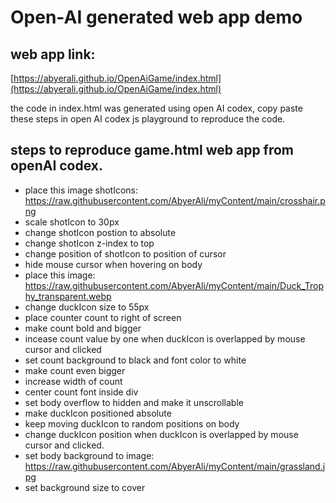 # Open-AI generated web app demo

## web app link:
[https://abyerali.github.io/OpenAiGame/index.html](https://abyerali.github.io/OpenAiGame/index.html)

the code in index.html was generated using open AI codex, copy paste these steps in open AI codex js playground to reproduce the code.

## steps to reproduce game.html web app from openAI codex.
- place this image shotIcons: https://raw.githubusercontent.com/AbyerAli/myContent/main/crosshair.png
- scale shotIcon to 30px
- change shotIcon postion to absolute
- change shotIcon z-index to top
- change position of shotIcon to position of cursor
- hide mouse cursor when hovering on body 
- place this image: https://raw.githubusercontent.com/AbyerAli/myContent/main/Duck_Trophy_transparent.webp
- change duckIcon size to 55px
- place counter count to right of screen
- make count bold and bigger
- incease count value by one when duckIcon is overlapped by mouse cursor and clicked
- set count background to black and font color to white
- make count even bigger
- increase width of count
- center count font inside div
- set body overflow to hidden and make it unscrollable
- make duckIcon positioned absolute
- keep moving duckIcon to random positions on body
- change duckIcon position when duckIcon is overlapped by mouse cursor and clicked.
- set body background to image: https://raw.githubusercontent.com/AbyerAli/myContent/main/grassland.jpg
- set background size to cover
